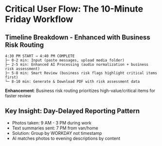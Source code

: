 # Critical User Flow: The 10-Minute Friday Workflow

## Timeline Breakdown - Enhanced with Business Risk Routing
```
4:30 PM START → 4:40 PM COMPLETE
├─ 0-2 min: Input (paste messages, upload media folder)
├─ 2-5 min: Enhanced AI Processing (audio normalization + business risk assessment)
├─ 5-8 min: Smart Review (business risk flags highlight critical items first)
└─ 8-10 min: Generate & Download PDF with risk assessment data
```

**Enhancement**: Business risk routing prioritizes high-value/critical items for faster review

## Key Insight: Day-Delayed Reporting Pattern
- Photos taken: 9 AM - 3 PM during work
- Text summaries sent: 7 PM from van/home
- Solution: Group by WORKDAY not timestamp
- AI matches photos to evening descriptions by content
